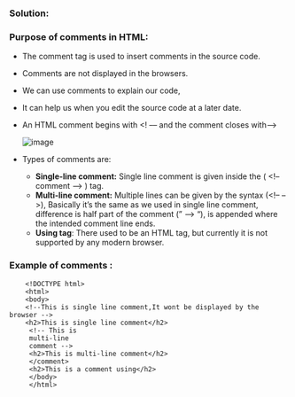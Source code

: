 ### Solution:
### Purpose of comments in HTML:
- The comment tag is used to insert comments in the source code.
-  Comments are not displayed in the browsers. 
- We can use comments to explain our code, 
- It can help us when you edit the source code at a later date. 
- An HTML comment begins with <! –– and the comment closes with––>

  ![image](https://github.com/aradhanayada/PW-assignment1-solution/assets/103102710/2ef69879-349d-4b3e-a7dd-009fddb2ef05)

- Types of comments are:
    - **Single-line comment:**  Single line comment is given inside the ( <!–  comment –> ) tag.
    - **Multi-line comment:** Multiple lines can be given by the syntax (<!– –>), Basically it’s the same as we used in single line comment, difference is half part of the comment (” –> “), is appended where the intended comment line ends. 
    - **Using <comment> tag**: There used to be an HTML <comment> tag, but currently it is not supported by any modern browser.     
### Example of comments :
        <!DOCTYPE html>
        <html>
        <body>
        <!--This is single line comment,It wont be displayed by the browser -->
        <h2>This is single line comment</h2>
         <!-- This is
         multi-line
         comment -->
         <h2>This is multi-line comment</h2>
         </comment>
         <h2>This is a comment using</h2>
         </body>
         </html>

